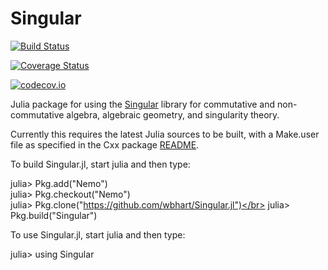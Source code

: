 # Singular

[![Build Status](https://travis-ci.org/wbhart/Singular.jl.svg?branch=master)](https://travis-ci.org/wbhart/Singular.jl)

[![Coverage Status](https://coveralls.io/repos/wbhart/Singular.jl/badge.svg?branch=master&service=github)](https://coveralls.io/github/wbhart/Singular.jl?branch=master)

[![codecov.io](http://codecov.io/github/wbhart/Singular.jl/coverage.svg?branch=master)](http://codecov.io/github/wbhart/Singular.jl?branch=master)

Julia package for using the [Singular](https://www.singular.uni-kl.de/) library for commutative and
non-commutative algebra, algebraic geometry, and singularity theory.

Currently this requires the latest Julia sources to be built, with a Make.user
file as specified in the Cxx package [README](https://github.com/Keno/Cxx.jl).

To build Singular.jl, start julia and then type:

julia> Pkg.add("Nemo")</br>
julia> Pkg.checkout("Nemo")</br>
julia> Pkg.clone("https://github.com/wbhart/Singular.jl")</br>
julia> Pkg.build("Singular")

To use Singular.jl, start julia and then type:

julia> using Singular

